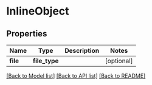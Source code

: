 # InlineObject

## Properties
Name | Type | Description | Notes
------------ | ------------- | ------------- | -------------
**file** | **file_type** |  | [optional] 

[[Back to Model list]](../README.md#documentation-for-models) [[Back to API list]](../README.md#documentation-for-api-endpoints) [[Back to README]](../README.md)


